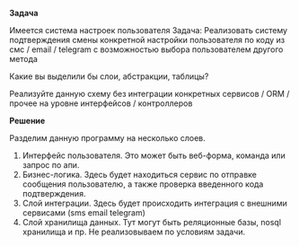 **Задача**

Имеется система настроек пользователя
Задача: Реализовать систему подтверждения смены конкретной настройки пользователя по коду из смс / email / telegram с возможностью выбора пользователем другого метода

Какие вы выделили бы слои, абстракции, таблицы?

Реализуйте данную схему без интеграции конкретных сервисов / ORM / прочее на уровне интерфейсов / контроллеров

**Решение**

Разделим данную программу на несколько слоев.
1. Интерфейс пользователя. Это может быть веб-форма, команда или запрос по апи.
2. Бизнес-логика. Здесь будет находиться сервис по отправке сообщения пользователю, а также проверка введенного кода подтверждения.
3. Слой интеграции. Здесь будет происходить интеграция с внешними сервисами (sms email telegram)
4. Слой хранилища данных. Тут могут быть реляционные базы, nosql хранилища и пр. Не реализовываем по условиям задачи. 